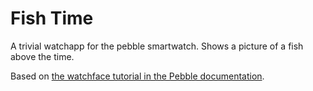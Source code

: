 Fish Time
=========

A trivial watchapp for the pebble smartwatch. Shows a picture of a
fish above the time.

Based on [the watchface tutorial in the Pebble documentation](http://developer.getpebble.com/getting-started/watchface-tutorial/part2/).
